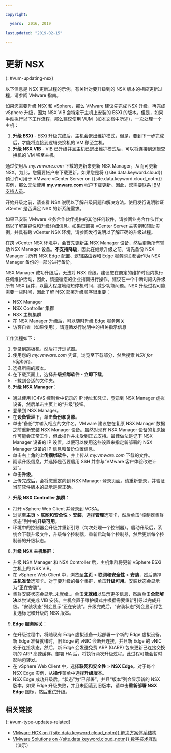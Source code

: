 ```yaml
---

copyright:

  years:  2016, 2019

lastupdated: "2019-02-15"

---
```


# 更新 NSX
{: #vum-updating-nsx}

以下信息是 NSX 更新过程的示例。有关针对要升级到的 NSX 版本的相应更新过程，请参阅 VMware 指南。

如果您需要升级 NSX 和 vSphere，那么 VMware 建议先完成 NSX 升级，再完成 vSphere 升级，因为 NSX VIB 会特定于主机上安装的 ESXi 的版本。但是，如果手动执行以下工作流程，那么建议使用 VUM（如本文档中所述），一次处理一个主机：

1. **升级 ESXi** - ESXi 升级完成后，主机会退出维护模式，但是，要到下一步完成后，才能将连接到逻辑交换机的 VM 移至主机。
2. **升级 NSX VIB** - VIB 已升级并且主机已退出维护模式后，可以将连接到逻辑交换机的 VM 移至主机。

通过使用从 _my.vmware.com_ 下载的更新来更新 NSX Manager，从而可更新 NSX。为此，您需要帐户来下载更新。如果您是将 {{site.data.keyword.cloud}} 预订许可用于 VMware vCenter Server on {{site.data.keyword.cloud_notm}} 实例，那么无法使用 **my.vmware.com** 帐户下载更新。因此，您需要[联系 IBM 支持人员](/docs/services/vmwaresolutions/vmonic?topic=vmware-solutions-trbl_support)。

开始升级之前，请查看 NSX 说明以了解升级问题和解决方法。使用发行说明验证 vCenter 是否满足 NSX 的新系统需求。

如果已安装 VMware 业务合作伙伴提供的其他任何软件，请参阅业务合作伙伴文档以了解兼容性和升级详细信息。如果已部署 vCenter Server 主实例和辅助实例，并具有跨 vCenter NSX 环境，请参阅发行说明以了解正确的升级过程。

在跨 vCenter NSX 环境中，会首先更新主 NSX Manager 设备，然后更新所有辅助 NSX Manager 设备。**不支持降级**，因此在继续升级之前，请先备份 NSX Manager；所有 NSX Edge 配置、逻辑路由器和 Edge 服务网关都会作为 NSX Manager 备份的一部分进行备份。

NSX Manager 成功升级后，无法对 NSX 降级。建议您在商定的维护时段内执行任何维护活动，因此，请遵循您的企业指南进行操作。建议在一个中断时段内升级所有 NSX 组件，以最大程度地缩短停机时间，减少功能问题。NSX 升级过程可能需要一些时间，因此了解 NSX 部署升级顺序很重要：
* NSX
Manager
* NSX Controller 集群
* NSX 主机集群
* 在 NSX Manager 升级后，可以随时升级 Edge 服务网关
* 访客自省（如果使用），请遵循发行说明中的相关指示信息

工作流程如下：
1. 登录到跳板机，然后打开浏览器。
2. 使用您的 _my.vmware.com_ 凭证，浏览至下载部分，然后搜索 _NSX for vSphere_。
3. 选择所需的版本。
4. 在下载页面上，选择**升级捆绑软件 - 立即下载**。
5. 下载到合适的文件夹。
6. **升级 NSX Manager**：
  - 通过使用 IC4VS 控制台中记录的 IP 地址和凭证，登录到 NSX Manager 虚拟设备，然后单击主页上的“升级”按钮。
  - 登录到 NSX Manager。
  - 在**设备管理**下，单击**备份和复原**。
  - 单击“备份”并输入相应的文件名。VMware 建议您在复原 NSX Manager 数据之前重新安装 NSX Manager 设备。虽然对现有 NSX Manager 设备的复原操作可能会正常工作，但此操作并未受到正式支持。最佳做法是记下 NSX Manager 设备的 IP 设置，以便可以使用这些设置来指定新部署的 NSX Manager 设备的 IP 信息和备份位置信息。
  - 单击右上角的**上传捆绑软件**，并上传从 _my.vmware.com_ 下载的文件。
  - 阅读升级信息，并选择是否要启用 SSH 并参与“VMware 客户体验改进计划”。
  - 单击**升级**。
  - 上传完成后，会将您重定向到 NSX Manager 登录页面。请重新登录，并验证当前软件版本的显示是否正确。
7. **升级 NSX Controller 集群**：
  - 打开 vSphere Web Client 并登录到 VCSA。
  - 浏览至**主页** > **联网和安全性** > **安装**，选择**管理**选项卡，然后单击“控制器集群状态”列中的**升级可用**。
  - 环境中的控制器会升级并重新引导（每次处理一个控制器）。启动升级后，系统会下载升级文件，升级每个控制器，重新启动每个控制器，然后更新每个控制器的升级状态。
8. **升级 NSX 主机集群**：
  - 升级 NSX Manager 和 NSX Controller 后，主机集群将更新 vSphere ESXi 主机上的 NSX VIB。
  - 在 vSphere Web Client 中，浏览至**主页** > **联网和安全性** > **安装**，然后选择**主机准备**选项卡。对于要升级的每个集群，单击**升级可用**。安装状态会显示为“正在安装”。
  - 集群安装状态会显示_未就绪_。单击**未就绪**以显示更多信息，然后单击**全部解决**以尝试完成 VIB 安装。主机会置于维护模式并根据需要重新引导以完成升级。“安装状态”列会显示“正在安装”。升级完成后，“安装状态”列会显示绿色复选标记和升级的 NSX 版本。
9. **Edge 服务网关**：
  - 在升级过程中，将随现有 Edge 虚拟设备一起部署一个新的 Edge 虚拟设备。新 Edge 准备就绪时，旧 Edge 的 vNIC 会断开连接，并且新 Edge 的 vNIC 处于连接状态。然后，新 Edge 会发送免费 ARP (GARP) 包来更新已连接交换机的 ARP 高速缓存。部署 HA 后，将执行两次升级过程。此过程可能会暂时影响包转发。
  - 在 vSphere Web Client 中，选择**联网和安全性** > **NSX Edge**。对于每个 NSX Edge 实例，从**操作**菜单中选择**升级版本**。
  - NSX Edge 成功升级后，“状态”为“已部署”，并且“版本”列会显示新的 NSX 版本。如果 Edge 升级失败，并且未回滚到旧版本，请单击**重新部署 NSX Edge** 图标，然后重试升级。

## 相关链接
{: #vum-type-updates-related}

* [VMware HCX on {{site.data.keyword.cloud_notm}} 解决方案体系结构](https://www.ibm.com/cloud/garage/files/HCX_Architecture_Design.pdf)
* [VMware Solutions on {{site.data.keyword.cloud_notm}} 数字技术互动](https://ibm-dte.mybluemix.net/ibm-vmware)（演示）
